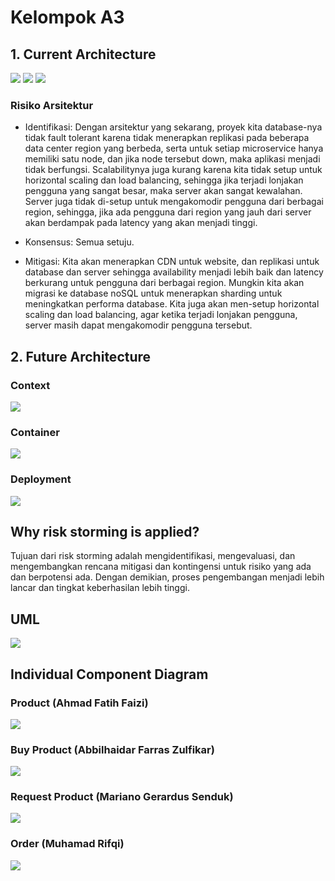 # Kelompok A3

## 1. Current Architecture

![](img/adpro-context.jpg)
![](img/adpro-container.jpg)
![](img/adpro-deployment.jpg)

### Risiko Arsitektur

- Identifikasi:
  Dengan arsitektur yang sekarang, proyek kita database-nya tidak fault tolerant karena tidak menerapkan replikasi pada beberapa data center region yang berbeda, serta untuk setiap microservice hanya memiliki satu node, dan jika node tersebut down, maka aplikasi menjadi tidak berfungsi. Scalabilitynya juga kurang karena kita tidak setup untuk horizontal scaling dan load balancing, sehingga jika terjadi lonjakan pengguna yang sangat besar, maka server akan sangat kewalahan. Server juga tidak di-setup untuk mengakomodir pengguna dari berbagai region, sehingga, jika ada pengguna dari region yang jauh dari server akan berdampak pada latency yang akan menjadi tinggi.

- Konsensus:
  Semua setuju.

- Mitigasi:
  Kita akan menerapkan CDN untuk website, dan replikasi untuk database dan server sehingga availability menjadi lebih baik dan latency berkurang untuk pengguna dari berbagai region. Mungkin kita akan migrasi ke database noSQL untuk menerapkan sharding untuk meningkatkan performa database. Kita juga akan men-setup horizontal scaling dan load balancing, agar ketika terjadi lonjakan pengguna, server masih dapat mengakomodir pengguna tersebut.

## 2. Future Architecture

### Context

![](img/adpro-context.jpg)

### Container

![](img/adpro-container.jpg)

### Deployment

![](img/adpro-deployment.jpg)

## Why risk storming is applied?

Tujuan dari risk storming adalah mengidentifikasi, mengevaluasi, dan mengembangkan rencana mitigasi dan kontingensi untuk risiko yang ada dan berpotensi ada. Dengan demikian, proses pengembangan menjadi lebih lancar dan tingkat keberhasilan lebih tinggi.

## UML

![](img/UML-A3.png)

## Individual Component Diagram

### Product (Ahmad Fatih Faizi)

![](img/adpro-product.jpg)

### Buy Product (Abbilhaidar Farras Zulfikar)

![](img/adpro-buy-product.jpg)

### Request Product (Mariano Gerardus Senduk)

![](img/adpro-request-product.jpg)

### Order (Muhamad Rifqi)

![](img/adpro-order.jpg)
